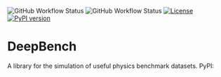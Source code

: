 ![GitHub Workflow Status](https://img.shields.io/github/workflow/status/AeRabelais/DeepBenchmark/build-bench)
![GitHub Workflow Status](https://img.shields.io/github/workflow/status/AeRabelais/DeepBenchmark/test-bench)
[![License](https://img.shields.io/badge/License-Apache_2.0-blue.svg)](https://opensource.org/licenses/Apache-2.0)
 [![PyPI version](https://badge.fury.io/py/deepbench.svg)](https://badge.fury.io/py/deepbench)
# DeepBench
 A library for the simulation of useful physics benchmark datasets. 
 PyPI: 
